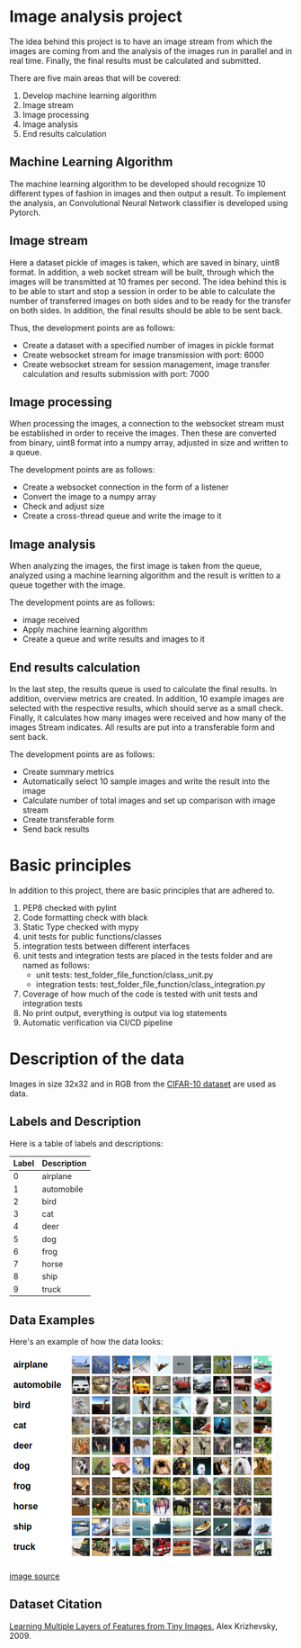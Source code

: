 # Image analysis project

The idea behind this project is to have an image stream from which the images are coming from and the analysis of the images run in parallel and in real time. Finally, the final results must be calculated and submitted.

There are five main areas that will be covered:
1. Develop machine learning algorithm
2. Image stream
3. Image processing
4. Image analysis
5. End results calculation


## Machine Learning Algorithm
The machine learning algorithm to be developed should recognize 10 different types of fashion in images and then output a result. To implement the analysis, an Convolutional Neural Network classifier is developed using Pytorch. 

## Image stream
Here a dataset pickle of images is taken, which are saved in binary, uint8 format. In addition, a web socket stream will be built, through which the images will be transmitted at 10 frames per second. The idea behind this is to be able to start and stop a session in order to be able to calculate the number of transferred images on both sides and to be ready for the transfer on both sides. In addition, the final results should be able to be sent back.

Thus, the development points are as follows:
- Create a dataset with a specified number of images in pickle format
- Create websocket stream for image transmission with port: 6000
- Create websocket stream for session management, image transfer calculation and results submission with port: 7000

## Image processing
When processing the images, a connection to the websocket stream must be established in order to receive the images. Then these are converted from binary, uint8 format into a numpy array, adjusted in size and written to a queue.

The development points are as follows:
- Create a websocket connection in the form of a listener
- Convert the image to a numpy array
- Check and adjust size
- Create a cross-thread queue and write the image to it

## Image analysis
When analyzing the images, the first image is taken from the queue, analyzed using a machine learning algorithm and the result is written to a queue together with the image.

The development points are as follows:
- image received
- Apply machine learning algorithm
- Create a queue and write results and images to it

## End results calculation
In the last step, the results queue is used to calculate the final results. In addition, overview metrics are created. In addition, 10 example images are selected with the respective results, which should serve as a small check. Finally, it calculates how many images were received and how many of the images Stream indicates. All results are put into a transferable form and sent back.

The development points are as follows:
- Create summary metrics
- Automatically select 10 sample images and write the result into the image
- Calculate number of total images and set up comparison with image stream
- Create transferable form
- Send back results

# Basic principles

In addition to this project, there are basic principles that are adhered to.
1. PEP8 checked with pylint
2. Code formatting check with black
3. Static Type checked with mypy
4. unit tests for public functions/classes
5. integration tests between different interfaces
6. unit tests and integration tests are placed in the tests folder and are named as follows:
     - unit tests: test_folder_file_function/class_unit.py
     - integration tests: test_folder_file_function/class_integration.py
7. Coverage of how much of the code is tested with unit tests and integration tests
8. No print output, everything is output via log statements
9. Automatic verification via CI/CD pipeline

# Description of the data

Images in size 32x32 and in RGB from the <a href="https://www.cs.toronto.edu/~kriz/cifar.html">CIFAR-10 dataset</a> are used as data.

## Labels and Description

Here is a table of labels and descriptions:

| Label | Description |
| --- | --- |
| 0 | airplane |
| 1 | automobile |
| 2 | bird |
| 3 | cat |
| 4 | deer |
| 5 | dog |
| 6 | frog |
| 7 | horse |
| 8 | ship |
| 9 | truck |

## Data Examples
Here's an example of how the data looks:

![](readme_files/cifar10_example.png)

[image source](https://www.cs.toronto.edu/~kriz/cifar.html)

## Dataset Citation
[Learning Multiple Layers of Features from Tiny Images](https://www.cs.toronto.edu/~kriz/learning-features-2009-TR.pdf), Alex Krizhevsky, 2009.
